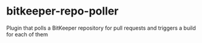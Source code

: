 # bitkeeper-repo-poller
Plugin that polls a BitKeeper repository for pull requests and triggers a build for each of them
